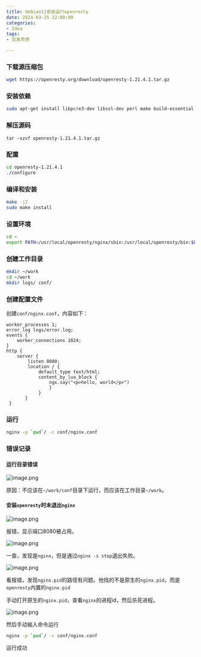 ```yaml
---
title: debian11安装运行openresty
date: 2024-03-25 22:00:00
categories:
- Idea
tags:
- 突发奇想

---
```


### 下载源压缩包

```bash
wget https://openresty.org/download/openresty-1.21.4.1.tar.gz
```
### 安装依赖
```bash
sudo apt-get install libpcre3-dev libssl-dev perl make build-essential curl
```
### 解压源码
```
tar -xzvf openresty-1.21.4.1.tar.gz
```
### 配置
```bash
cd openresty-1.21.4.1
./configure
```
### 编译和安装
```bash
make -j2
sudo make install
```
### 设置环境
```bash
cd ~
export PATH=/usr/local/openresty/nginx/sbin:/usr/local/openresty/bin:$PATH
```

### 创建工作目录
````bash
mkdir ~/work 
cd ~/work 
mkdir logs/ conf/
````

### 创建配置文件

创建`conf/nginx.conf`，内容如下：

````
worker_processes 1; 
error_log logs/error.log; 
events { 
    worker_connections 1024; 
} 
http { 
    server { 
        listen 8080; 
        location / { 
            default_type text/html; 
            content_by_lua_block { 
                ngx.say("<p>hello, world</p>") 
                } 
            } 
       } 
 }
````


### 运行
````bash
nginx -p `pwd`/ -c conf/nginx.conf
````

### 错误记录

#### 运行目录错误


![image.png](https://p9-juejin.byteimg.com/tos-cn-i-k3u1fbpfcp/b3deb8c02fa6437890154e357bbad1c1~tplv-k3u1fbpfcp-jj-mark:0:0:0:0:q75.image#?w=1062&h=116&s=16986&e=png&b=212121)

原因：不应该在`~/work/conf`目录下运行，而应该在工作目录`~/work`。

#### 安装`openresty`时未退出`nginx`

![image.png](https://p6-juejin.byteimg.com/tos-cn-i-k3u1fbpfcp/96c956af8e5347228b028c0b80b930c1~tplv-k3u1fbpfcp-jj-mark:0:0:0:0:q75.image#?w=743&h=158&s=25274&e=png&b=222222)

报错，显示端口8080被占用。


![image.png](https://p9-juejin.byteimg.com/tos-cn-i-k3u1fbpfcp/3aa7dd1ae754489198a9f9e0273ee405~tplv-k3u1fbpfcp-jj-mark:0:0:0:0:q75.image#?w=696&h=117&s=14684&e=png&b=212121)

一查，发现是`nginx`，但是通过`nginx -s stop`退出失败。


![image.png](https://p6-juejin.byteimg.com/tos-cn-i-k3u1fbpfcp/84befefb51114a4ba4ac950b1c50ad2c~tplv-k3u1fbpfcp-jj-mark:0:0:0:0:q75.image#?w=1003&h=60&s=8839&e=png&b=212121)

看报错，发现`nginx.pid`的路径有问题。他找的不是原生的`nginx.pid`，而是`openresty`内置的`nginx.pid`

手动打开原生的`nginx.pid`，查看`nginx`的进程id，然后杀死进程。


![image.png](https://p6-juejin.byteimg.com/tos-cn-i-k3u1fbpfcp/019585cd821647db9130939918dfd1c7~tplv-k3u1fbpfcp-jj-mark:0:0:0:0:q75.image#?w=535&h=246&s=22352&e=png&b=212121)

然后手动输入命令运行
````bash
nginx -p `pwd`/ -c conf/nginx.conf
````
运行成功
